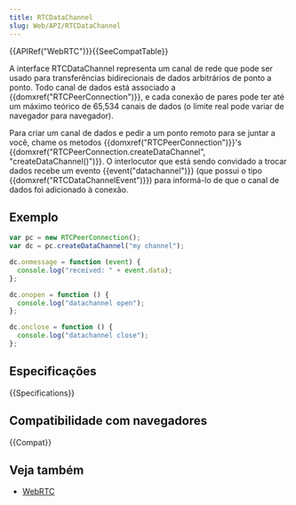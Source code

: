 ```yaml
---
title: RTCDataChannel
slug: Web/API/RTCDataChannel
---
```


{{APIRef("WebRTC")}}{{SeeCompatTable}}

A interface RTCDataChannel representa um canal de rede que pode ser usado para transferências bidirecionais de dados arbitrários de ponto a ponto. Todo canal de dados está associado a {{domxref("RTCPeerConnection")}}, e cada conexão de pares pode ter até um máximo teórico de 65,534 canais de dados (o limite real pode variar de navegador para navegador).

Para criar um canal de dados e pedir a um ponto remoto para se juntar a você, chame os metodos {{domxref("RTCPeerConnection")}}'s {{domxref("RTCPeerConnection.createDataChannel", "createDataChannel()")}}. O interlocutor que está sendo convidado a trocar dados recebe um evento {{event("datachannel")}} (que possui o tipo {{domxref("RTCDataChannelEvent")}}) para informá-lo de que o canal de dados foi adicionado à conexão.

## Exemplo

```js
var pc = new RTCPeerConnection();
var dc = pc.createDataChannel("my channel");

dc.onmessage = function (event) {
  console.log("received: " + event.data);
};

dc.onopen = function () {
  console.log("datachannel open");
};

dc.onclose = function () {
  console.log("datachannel close");
};
```

## Especificações

{{Specifications}}

## Compatibilidade com navegadores

{{Compat}}

## Veja também

- [WebRTC](/pt-BR/docs/Web/Guide/API/WebRTC)
